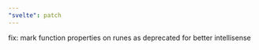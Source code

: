 ```yaml
---
"svelte": patch
---
```


fix: mark function properties on runes as deprecated for better intellisense
